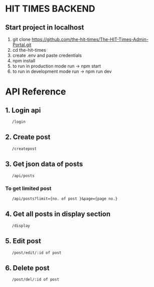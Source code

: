 # HIT TIMES BACKEND

## Start project in localhost

1. git clone https://github.com/the-hit-times/The-HIT-Times-Admin-Portal.git
2. cd the-hit-times
3. create .env and paste credentials
4. npm install
5. to run in production mode run -> npm start
6. to run in development mode run -> npm run dev

# API Reference

## 1. Login api

```http
   /login
```

## 2. Create post

```http
   /createpost
```

## 3. Get json data of posts

```http
   /api/posts

```

### To get limited post

```http
   /api/posts?limit={no. of post }&page={page no.}

```

## 4. Get all posts in display section

```http
   /display
```

## 5. Edit post

```http
   /post/edit/:id of post
```

## 6. Delete post

```http
   /post/del/:id of post
```
